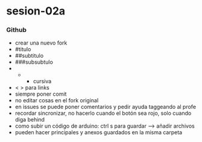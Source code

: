 # sesion-02a
### Github
- crear una nuevo fork
- #titulo
- ##subtitulo
- ###subsubtulo
- * * cursiva
- < > para links
- siempre poner comit
- no editar cosas en el fork original
- en issues se puede poner comentarios y pedir ayuda taggeando al profe
- recordar sincronizar, no hacerlo cuando el botón sea rojo, solo cuando diga behind
- como subir un código de arduino: ctrl s para guardar —> añadir archivos
- pueden hacer principales y anexos guardados en la misma carpeta
